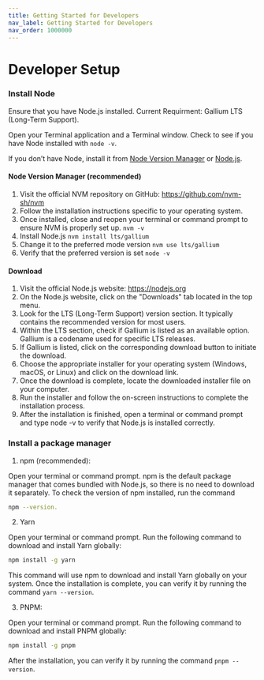 ```yaml
---
title: Getting Started for Developers
nav_label: Getting Started for Developers
nav_order: 1000000
---
```


# Developer Setup

### Install Node

Ensure that you have Node.js installed.
Current Requirment: Gallium LTS (Long-Term Support).

Open your Terminal application and a Terminal window. Check to see if you have Node installed with `node -v`.

If you don’t have Node, install it from [Node Version Manager](https://github.com/nvm-sh/nvm) or [Node.js](https://nodejs.org/en/download/).

#### Node Version Manager (recommended)

1. Visit the official NVM repository on GitHub: https://github.com/nvm-sh/nvm
2. Follow the installation instructions specific to your operating system.
3. Once installed, close and reopen your terminal or command prompt to ensure NVM is properly set up. `nvm -v`
4. Install Node.js `nvm install lts/gallium`
5. Change it to the preferred mode version `nvm use lts/gallium`
6. Verify that the preferred version is set `node -v`

#### Download

1. Visit the official Node.js website: https://nodejs.org
2. On the Node.js website, click on the "Downloads" tab located in the top menu.
3. Look for the LTS (Long-Term Support) version section. It typically contains the recommended version for most users.
4. Within the LTS section, check if Gallium is listed as an available option. Gallium is a codename used for specific LTS releases.
5. If Gallium is listed, click on the corresponding download button to initiate the download.
6. Choose the appropriate installer for your operating system (Windows, macOS, or Linux) and click on the download link.
7. Once the download is complete, locate the downloaded installer file on your computer.
8. Run the installer and follow the on-screen instructions to complete the installation process.
9. After the installation is finished, open a terminal or command prompt and type node -v to verify that Node.js is installed correctly.

### Install a package manager

1. npm (recommended):

Open your terminal or command prompt.
npm is the default package manager that comes bundled with Node.js, so there is no need to download it separately.
To check the version of npm installed, run the command

```bash
npm --version.
```

2. Yarn

Open your terminal or command prompt. Run the following command to download and install Yarn globally:

```bash
npm install -g yarn
```

This command will use npm to download and install Yarn globally on your system. Once the installation is complete, you can verify it by running the command `yarn --version`.

3. PNPM:

Open your terminal or command prompt. Run the following command to download and install PNPM globally:

```bash
npm install -g pnpm
```

After the installation, you can verify it by running the command `pnpm --version`.
